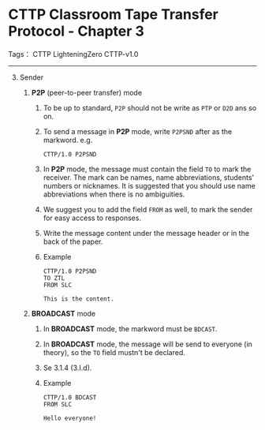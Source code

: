 # CTTP Classroom Tape Transfer Protocol - Chapter 3

Tags： CTTP LighteningZero CTTP-v1.0

---

3. Sender

    1. **P2P** (peer-to-peer transfer) mode

        1. To be up to standard, `P2P` should not be write as `PTP` or `D2D` ans so on.

        1. To send a message in **P2P** mode, write `P2PSND` after as the markword. e.g.

            ```text
            CTTP/1.0 P2PSND
            ```

        1. In **P2P** mode, the message must contain the field `TO` to mark the receiver. The mark can be names, name abbreviations, students' numbers or nicknames. It is suggested that you should use name abbreviations when there is no ambiguities.

        1. We suggest you to add the field `FROM` as well, to mark the sender for easy access to responses.

        1. Write the message content under the message header or in the back of the paper.

        1. Example

            ```text
            CTTP/1.0 P2PSND
            TO ZTL
            FROM SLC

            This is the content.
            ```

    1. **BROADCAST** mode

        1. In **BROADCAST** mode, the markword must be `BDCAST`.

        1. In **BROADCAST** mode, the message will be send to everyone (in theory), so the `TO` field mustn't be declared.

        1. Se 3.1.4 (3.I.d).

        1. Example
        
            ```text
            CTTP/1.0 BDCAST
            FROM SLC

            Hello everyone!
            ```